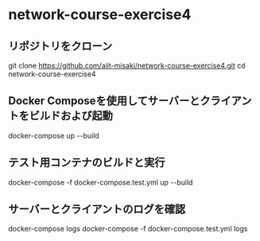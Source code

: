 # network-course-exercise4

## リポジトリをクローン
git clone https://github.com/aiit-misaki/network-course-exercise4.git
cd network-course-exercise4

## Docker Composeを使用してサーバーとクライアントをビルドおよび起動
docker-compose up --build

## テスト用コンテナのビルドと実行
docker-compose -f docker-compose.test.yml up --build

## サーバーとクライアントのログを確認
docker-compose logs
docker-compose -f docker-compose.test.yml logs


